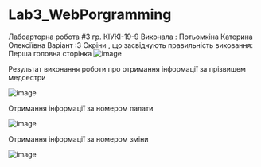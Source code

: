 # Lab3_WebPorgramming
Лабоарторна робота #3
гр. КІУКІ-19-9 
Виконала : Потьомкіна Катерина Олексіївна 
Варіант :3 
Скріни , що засвідчують  правильність виковання: 
Перша головна сторінка 
![image](https://user-images.githubusercontent.com/80077824/232767933-9cf2c7f1-4c2a-4079-84f1-6c7bff825c3d.png) 

Результат виконання роботи про отримання інформації за прізвищем медсестри 

![image](https://user-images.githubusercontent.com/80077824/232768122-7683b94a-f78f-4b1c-9cae-4b309f68f69b.png)

Отримання інформації за номером палати 

![image](https://user-images.githubusercontent.com/80077824/232768319-e1bd77f2-c358-4523-8d17-9f3f1e98c402.png)

Отримання інформації за  номером зміни 

![image](https://user-images.githubusercontent.com/80077824/232768515-a0b22027-e864-4de5-984b-54b370941108.png)


